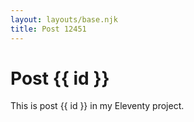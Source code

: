 ```yaml
---
layout: layouts/base.njk
title: Post 12451
---
```


# Post {{ id }}

This is post {{ id }} in my Eleventy project.
